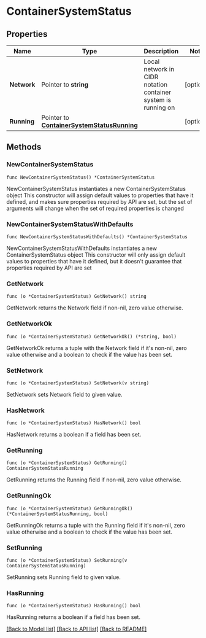 # ContainerSystemStatus

## Properties

Name | Type | Description | Notes
------------ | ------------- | ------------- | -------------
**Network** | Pointer to **string** | Local network in CIDR notation container system is running on | [optional] 
**Running** | Pointer to [**ContainerSystemStatusRunning**](ContainerSystemStatusRunning.md) |  | [optional] 

## Methods

### NewContainerSystemStatus

`func NewContainerSystemStatus() *ContainerSystemStatus`

NewContainerSystemStatus instantiates a new ContainerSystemStatus object
This constructor will assign default values to properties that have it defined,
and makes sure properties required by API are set, but the set of arguments
will change when the set of required properties is changed

### NewContainerSystemStatusWithDefaults

`func NewContainerSystemStatusWithDefaults() *ContainerSystemStatus`

NewContainerSystemStatusWithDefaults instantiates a new ContainerSystemStatus object
This constructor will only assign default values to properties that have it defined,
but it doesn't guarantee that properties required by API are set

### GetNetwork

`func (o *ContainerSystemStatus) GetNetwork() string`

GetNetwork returns the Network field if non-nil, zero value otherwise.

### GetNetworkOk

`func (o *ContainerSystemStatus) GetNetworkOk() (*string, bool)`

GetNetworkOk returns a tuple with the Network field if it's non-nil, zero value otherwise
and a boolean to check if the value has been set.

### SetNetwork

`func (o *ContainerSystemStatus) SetNetwork(v string)`

SetNetwork sets Network field to given value.

### HasNetwork

`func (o *ContainerSystemStatus) HasNetwork() bool`

HasNetwork returns a boolean if a field has been set.

### GetRunning

`func (o *ContainerSystemStatus) GetRunning() ContainerSystemStatusRunning`

GetRunning returns the Running field if non-nil, zero value otherwise.

### GetRunningOk

`func (o *ContainerSystemStatus) GetRunningOk() (*ContainerSystemStatusRunning, bool)`

GetRunningOk returns a tuple with the Running field if it's non-nil, zero value otherwise
and a boolean to check if the value has been set.

### SetRunning

`func (o *ContainerSystemStatus) SetRunning(v ContainerSystemStatusRunning)`

SetRunning sets Running field to given value.

### HasRunning

`func (o *ContainerSystemStatus) HasRunning() bool`

HasRunning returns a boolean if a field has been set.


[[Back to Model list]](../README.md#documentation-for-models) [[Back to API list]](../README.md#documentation-for-api-endpoints) [[Back to README]](../README.md)


